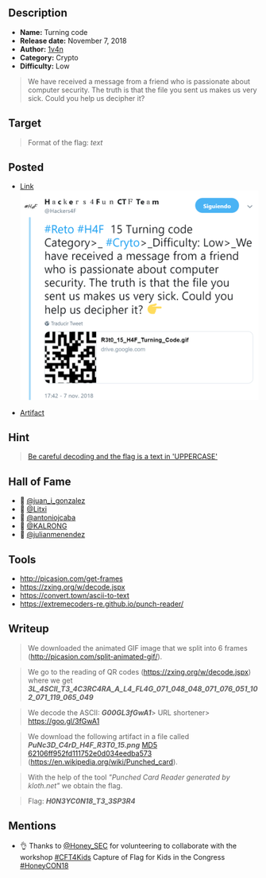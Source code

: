 ## Description

- **Name:** Turning code
- **Release date:** November 7, 2018
- **Author:** [1v4n](https://twitter.com/1r0Dm48O)
- **Category:** Crypto
- **Difficulty:** Low

> We have received a message from a friend who is passionate about computer security. The truth is that the file you sent us makes us very sick. Could you help us decipher it?

## Target

> Format of the flag: *text*

## Posted

- [Link](https://twitter.com/H4ck3rs4FunCTF/status/1060210931316207616)
![hackers4fun_reto_15_post_tw](./Reto_15_tw_post.png)

- [Artifact](https://goo.gl/gEGhhR)

## Hint

>  [Be careful decoding and the flag is a  text in 'UPPERCASE'](https://twitter.com/Hackers4F/status/1060227203995189249)

## Hall of Fame

- 🥇 [@juan_i_gonzalez](https://twitter.com/juan_i_gonzalez)
- 🥈 [@Litxi](https://twitter.com/Litxi)
- 🥉 [@antoniojcaba](https://twitter.com/antoniojcaba)
- 📜 [@KALRONG](https://twitter.com/KALRONG)
- 🍪 [@julianmenendez](https://twitter.com/julianmenendez)

## Tools

* http://picasion.com/get-frames
* https://zxing.org/w/decode.jspx
* https://convert.town/ascii-to-text
* https://extremecoders-re.github.io/punch-reader/

## Writeup

> We downloaded the animated GIF image that we split into 6 frames (http://picasion.com/split-animated-gif/).

> We go to the reading of QR codes (https://zxing.org/w/decode.jspx) where we get
***3L_4SCII_T3_4C3RC4RA_A_L4_FL4G_071_048_048_071_076_051_102_071_119_065_049***

> We decode the ASCII:
***G00GL3fGwA1***> URL shortener> https://goo.gl/3fGwA1

> We download the following artifact in a file called ***PuNc3D_C4rD_H4F_R3T0_15.png*** [MD5 62106ff952fd111752e0d034eedba573](https://www.virustotal.com/#/file/c82e4d06f4d035487b8573b7f04a129015765b10ac740fb3cf733ba292ec5a44/details) (https://en.wikipedia.org/wiki/Punched_card).

> With the help of the tool *"Punched Card Reader generated by kloth.net"* we obtain the flag.

> Flag: ***H0N3YC0N18_T3_3SP3R4***

## Mentions

-  👌 Thanks to [@Honey_SEC](https://twitter.com/Honey_SEC) for volunteering to collaborate with the workshop [#CFT4Kids](https://twitter.com/hashtag/ctf4kids) Capture of Flag for Kids in the Congress [#HoneyCON18](https://twitter.com/hashtag/HoneyCON18)
